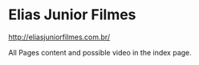 # Elias Junior Filmes

http://eliasjuniorfilmes.com.br/

All Pages content and possible video in the index page.
